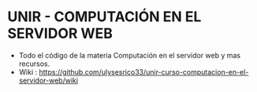 # UNIR - COMPUTACIÓN EN EL SERVIDOR WEB
- Todo el código de la materia Computación en el servidor web y mas recursos.
- Wiki : https://github.com/ulysesrico33/unir-curso-computacion-en-el-servidor-web/wiki

